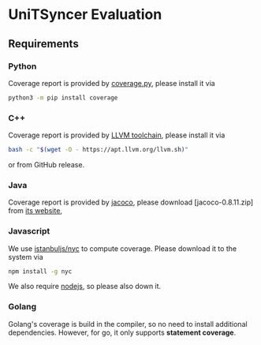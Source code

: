 # UniTSyncer Evaluation

## Requirements

### Python

Coverage report is provided by [coverage.py](https://coverage.readthedocs.io/en/7.4.0/),
please install it via

```sh
python3 -m pip install coverage
```

### C++

Coverage report is provided by [LLVM toolchain](https://github.com/llvm/llvm-project),
please install it via

```sh
bash -c "$(wget -O - https://apt.llvm.org/llvm.sh)"
```

or from GitHub release.

### Java

Coverage report is provided by [jacoco](https://github.com/jacoco/jacoco),
please download [jacoco-0.8.11.zip] from [its website](https://www.jacoco.org/jacoco/),

### Javascript

We use [istanbuljs/nyc](https://github.com/istanbuljs/nyc) to compute coverage.
Please download it to the system via

```sh
npm install -g nyc
```

We also require [nodejs](https://nodejs.org/en/download/current),
so please also down it.

### Golang

Golang's coverage is build in the compiler, so no need to install additional dependencies.
However, for go, it only supports **statement coverage**.

